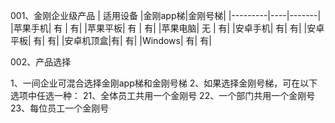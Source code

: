 001、金刚企业级产品
| 适用设备 |金刚app梯|金刚号梯|
|---------|----|-------|
|苹果手机| 有 | 有| 
|苹果平板| 有 | 有| 
|苹果电脑| 无 | 有| 
|安卓手机| 有| 有| 
|安卓平板| 有| 有| 
|安卓机顶盒|有| 有|
|Windows| 有| 有|

002、产品选择

1、一间企业可混合选择金刚app梯和金刚号梯
2、如果选择金刚号梯，可在以下选项中任选一种：
21、全体员工共用一个金刚号
22、一个部门共用一个金刚号
23、每位员工一个金刚号
